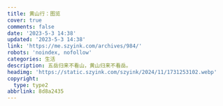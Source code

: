 ```yaml
---
title: 黄山行：图览
cover: true
comments: false
date: '2023-5-3 14:38'
updated: '2023-5-3 14:38'
link: 'https://me.szyink.com/archives/984/'
robots: 'noindex, nofollow'
categories: 生活
description: 五岳归来不看山，黄山归来不看岳。
headimg: 'https://static.szyink.com/szyink/2024/11/1731253102.webp'
copyright:
  type: type2
abbrlink: 8d8a2435
---
```

